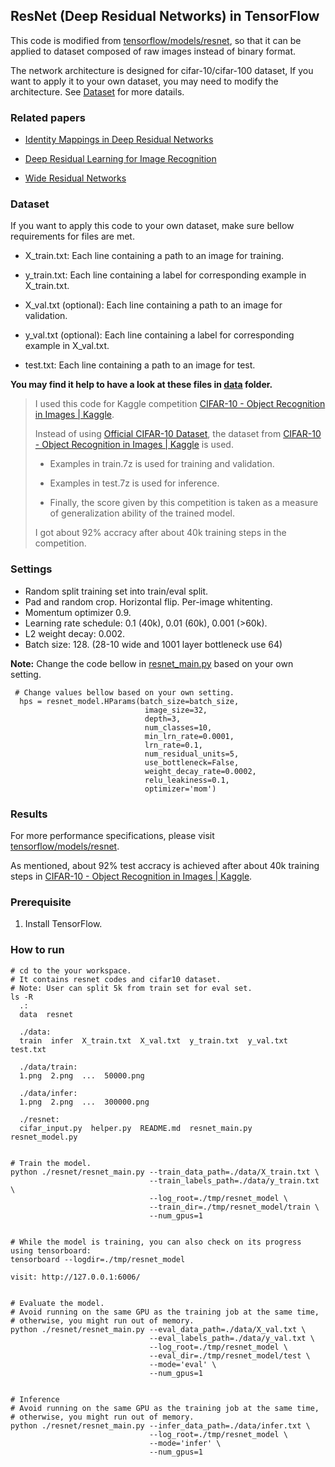 ## ResNet (Deep Residual Networks) in TensorFlow

This code is modified from [tensorflow/models/resnet](https://github.com/tensorflow/models/tree/master/resnet), so that it can be applied to dataset composed of raw images instead of binary format. 

The network architecture is designed for cifar-10/cifar-100 dataset, If you want to apply it to your own dataset, you may need to modify the architecture. See [Dataset](#dataset) for more datails.


### Related papers

- [Identity Mappings in Deep Residual Networks](https://arxiv.org/pdf/1603.05027v2.pdf)

- [Deep Residual Learning for Image Recognition](https://arxiv.org/pdf/1512.03385v1.pdf)

- [Wide Residual Networks](https://arxiv.org/pdf/1605.07146v1.pdf)


### Dataset

If you want to apply this code to your own dataset, make sure bellow requirements for files are met.

- X_train.txt: Each line containing a path to an image for training.

- y_train.txt: Each line containing a label for corresponding example in X_train.txt.
&nbsp;

- X_val.txt (optional): Each line containing a path to an image for validation.

- y_val.txt (optional): Each line containing a label for corresponding example in X_val.txt.
&nbsp;

- test.txt: Each line containing a path to an image for test.
&nbsp;

**You may find it help to have a look at these files in [data](https://github.com/watsonyanghx/ResNet_TensorFlow/tree/master/data) folder.**

> I used this code for Kaggle competition [CIFAR-10 - Object Recognition in Images | Kaggle](https://www.kaggle.com/c/cifar-10/data).
>
> Instead of using [Official CIFAR-10 Dataset](https://www.cs.toronto.edu/~kriz/cifar.html), the dataset from [CIFAR-10 - Object Recognition in Images | Kaggle](https://www.kaggle.com/c/cifar-10/data) is used.
> 
>   - Examples in train.7z is used for training and validation. 
> 
>   - Examples in test.7z is used for inference. 
> 
>   - Finally, the score given by this competition is taken as a measure of generalization ability of the trained model. 
> 
> I got about 92% accracy after about 40k training steps in the competition.


### Settings

* Random split training set into train/eval split.
* Pad and random crop. Horizontal flip. Per-image whitenting. 
* Momentum optimizer 0.9.
* Learning rate schedule: 0.1 (40k), 0.01 (60k), 0.001 (>60k).
* L2 weight decay: 0.002.
* Batch size: 128. (28-10 wide and 1001 layer bottleneck use 64)



**Note:** Change the code bellow in [resnet_main.py](https://github.com/watsonyanghx/ResNet_TensorFlow/blob/master/resnet/resnet_main.py) based on your own setting.

```shell
 # Change values bellow based on your own setting.
  hps = resnet_model.HParams(batch_size=batch_size,
                              image_size=32,
                              depth=3,
                              num_classes=10,
                              min_lrn_rate=0.0001,
                              lrn_rate=0.1,
                              num_residual_units=5,
                              use_bottleneck=False,
                              weight_decay_rate=0.0002,
                              relu_leakiness=0.1,
                              optimizer='mom')
```


### Results

For more performance specifications, please visit [tensorflow/models/resnet](https://github.com/tensorflow/models/tree/master/resnet).

As mentioned, about 92% test accracy is achieved after about 40k training steps in [CIFAR-10 - Object Recognition in Images | Kaggle](https://www.kaggle.com/c/cifar-10/data).


### Prerequisite

1. Install TensorFlow.


### How to run

```shell
# cd to the your workspace.
# It contains resnet codes and cifar10 dataset.
# Note: User can split 5k from train set for eval set.
ls -R
  .:
  data  resnet

  ./data:
  train  infer  X_train.txt  X_val.txt  y_train.txt  y_val.txt  test.txt

  ./data/train:
  1.png  2.png  ...  50000.png

  ./data/infer:
  1.png  2.png  ...  300000.png

  ./resnet:
  cifar_input.py  helper.py  README.md  resnet_main.py  resnet_model.py


# Train the model.
python ./resnet/resnet_main.py --train_data_path=./data/X_train.txt \
                               --train_labels_path=./data/y_train.txt \
                               --log_root=./tmp/resnet_model \
                               --train_dir=./tmp/resnet_model/train \
                               --num_gpus=1


# While the model is training, you can also check on its progress using tensorboard:
tensorboard --logdir=./tmp/resnet_model

visit: http://127.0.0.1:6006/


# Evaluate the model.
# Avoid running on the same GPU as the training job at the same time,
# otherwise, you might run out of memory.
python ./resnet/resnet_main.py --eval_data_path=./data/X_val.txt \
                               --eval_labels_path=./data/y_val.txt \
                               --log_root=./tmp/resnet_model \
                               --eval_dir=./tmp/resnet_model/test \
                               --mode='eval' \
                               --num_gpus=1


# Inference
# Avoid running on the same GPU as the training job at the same time,
# otherwise, you might run out of memory.
python ./resnet/resnet_main.py --infer_data_path=./data/infer.txt \
                               --log_root=./tmp/resnet_model \
                               --mode='infer' \
                               --num_gpus=1
```


